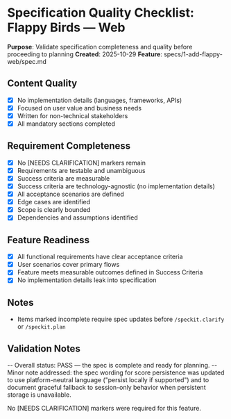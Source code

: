 # Specification Quality Checklist: Flappy Birds — Web

**Purpose**: Validate specification completeness and quality before proceeding to planning
**Created**: 2025-10-29
**Feature**: specs/1-add-flappy-web/spec.md

## Content Quality

- [x] No implementation details (languages, frameworks, APIs)
- [x] Focused on user value and business needs
- [x] Written for non-technical stakeholders
- [x] All mandatory sections completed

## Requirement Completeness

- [x] No [NEEDS CLARIFICATION] markers remain
- [x] Requirements are testable and unambiguous
- [x] Success criteria are measurable
- [x] Success criteria are technology-agnostic (no implementation details)
- [x] All acceptance scenarios are defined
- [x] Edge cases are identified
- [x] Scope is clearly bounded
- [x] Dependencies and assumptions identified

## Feature Readiness

- [x] All functional requirements have clear acceptance criteria
- [x] User scenarios cover primary flows
- [x] Feature meets measurable outcomes defined in Success Criteria
- [x] No implementation details leak into specification

## Notes

- Items marked incomplete require spec updates before `/speckit.clarify` or `/speckit.plan`
## Validation Notes

-- Overall status: PASS — the spec is complete and ready for planning.
-- Minor note addressed: the spec wording for score persistence was updated to
  use platform-neutral language ("persist locally if supported") and to document
  graceful fallback to session-only behavior when persistent storage is unavailable.

No [NEEDS CLARIFICATION] markers were required for this feature.
